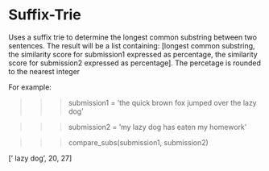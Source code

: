# Suffix-Trie
Uses a suffix trie to determine the longest common substring between two sentences. The result will be
a list containing: [longest common substring, the similarity score for submission1 expressed as percentage, 
                    the similarity score for submission2 expressed as percentage].
The percetage is rounded to the nearest integer

For example:
>>> submission1 = ’the quick brown fox jumped over the lazy dog’

>>> submission2 = ’my lazy dog has eaten my homework’

>>> compare_subs(submission1, submission2)

[’ lazy dog’, 20, 27]
